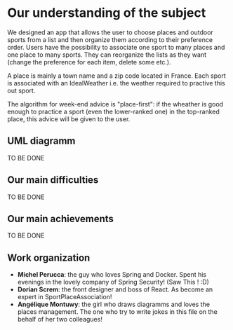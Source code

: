 # Our understanding of the subject

We designed an app that allows the user to choose places and outdoor sports from a list and then organize them according to their preference order. Users have the possibility to associate one sport to many places and one place to many sports. They can reorganize the lists as they want (change the preference for each item, delete some etc.).

A place is mainly a town name and a zip code located in France.
Each sport is associated with an IdealWeather i.e. the weather required to practive this out sport.

The algorithm for week-end advice is "place-first": if the wheather is good enough to practice a sport (even the lower-ranked one) in the top-ranked place, this advice will be given to the user.


## UML diagramm
TO BE DONE

## Our main difficulties
TO BE DONE

## Our main achievements
TO BE DONE

## Work organization

* **Michel Perucca**: the guy who loves Spring and Docker. Spent his evenings in the lovely company of Spring Security! (Saw This ! :D)
* **Dorian Screm**: the front designer and boss of React. As become an expert in SportPlaceAssociation!
* **Angélique Montuwy**: the girl who draws diagramms and loves the places management. The one who try to write jokes in this file on the behalf of her two colleagues! 

